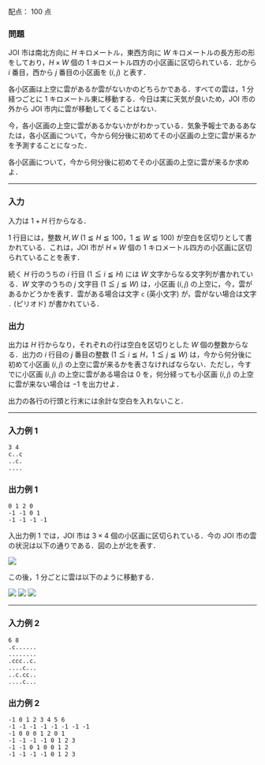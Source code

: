 配点： $100$ 点

### 問題
JOI 市は南北方向に $H$ キロメートル，東西方向に $W$ キロメートルの長方形の形をしており，$H \times W$ 個の $1$ キロメートル四方の小区画に区切られている．北から $i$ 番目，西から $j$ 番目の小区画を $(i, j)$ と表す．

各小区画は上空に雲があるか雲がないかのどちらかである．すべての雲は，$1$ 分経つごとに $1$ キロメートル東に移動する．今日は実に天気が良いため，JOI 市の外から JOI 市内に雲が移動してくることはない．

今，各小区画の上空に雲があるかないかがわかっている．気象予報士であるあなたは，各小区画について，今から何分後に初めてその小区画の上空に雲が来るかを予測することになった．

各小区画について，今から何分後に初めてその小区画の上空に雲が来るか求めよ．

---

### 入力
入力は $1 + H$ 行からなる．

$1$ 行目には，整数 $H, W$ ($1 \leqq H \leqq 100$，$1 \leqq W \leqq 100$) が空白を区切りとして書かれている．これは，JOI 市が $H \times W$ 個の $1$ キロメートル四方の小区画に区切られていることを表す．

続く $H$ 行のうちの $i$ 行目 ($1 \leqq i \leqq H$) には $W$ 文字からなる文字列が書かれている．$W$ 文字のうちの $j$ 文字目 ($1 \leqq j \leqq W$) は，小区画 $(i, j)$ の上空に，今，雲があるかどうかを表す．雲がある場合は文字 `c` (英小文字) が，雲がない場合は文字 `.` (ピリオド) が書かれている．

### 出力
出力は $H$ 行からなり，それぞれの行は空白を区切りとした $W$ 個の整数からなる．出力の $i$ 行目の $j$ 番目の整数 ($1 \leqq i \leqq H$，$1 \leqq j \leqq W$) は，今から何分後に初めて小区画 $(i, j)$ の上空に雲が来るかを表さなければならない．ただし，今すでに小区画 $(i, j)$ の上空に雲がある場合は $0$ を，何分経っても小区画 $(i, j)$ の上空に雲が来ない場合は $-1$ を出力せよ．

出力の各行の行頭と行末には余計な空白を入れないこと．

---

### 入力例 1
~~~
3 4
c..c
..c.
....
~~~

### 出力例 1
~~~
0 1 2 0
-1 -1 0 1
-1 -1 -1 -1
~~~

入出力例 $1$ では，JOI 市は $3 \times 4$ 個の小区画に区切られている．今の JOI 市の雲の状況は以下の通りである．図の上が北を表す．

![](https://img.atcoder.jp/joi2015yo/2015-yo-t3-fig01.png)

この後，$1$ 分ごとに雲は以下のように移動する．

![](https://img.atcoder.jp/joi2015yo/2015-yo-t3-fig02.png)
![](https://img.atcoder.jp/joi2015yo/2015-yo-t3-fig03.png)
![](https://img.atcoder.jp/joi2015yo/2015-yo-t3-fig04.png)

---

### 入力例 2
~~~
6 8
.c......
........
.ccc..c.
....c...
..c.cc..
....c...
~~~

### 出力例 2
~~~
-1 0 1 2 3 4 5 6
-1 -1 -1 -1 -1 -1 -1 -1
-1 0 0 0 1 2 0 1
-1 -1 -1 -1 0 1 2 3
-1 -1 0 1 0 0 1 2
-1 -1 -1 -1 0 1 2 3
~~~
